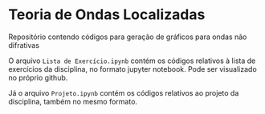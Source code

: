 # Teoria de Ondas Localizadas
Repositório contendo códigos para geração de gráficos para ondas não difrativas

O arquivo `Lista de Exercício.ipynb` contém os códigos relativos à lista de exercícios da disciplina, no formato jupyter notebook. Pode ser visualizado no próprio github.

Já o arquivo `Projeto.ipynb` contém os códigos relativos ao projeto da disciplina, também no mesmo formato.

